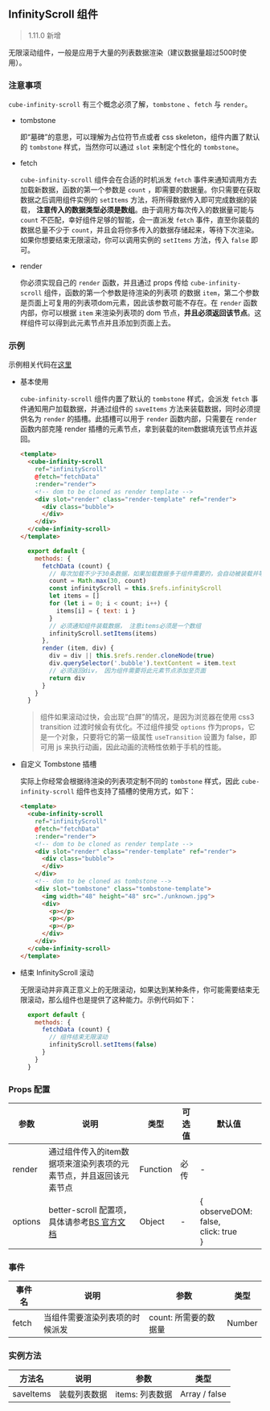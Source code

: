 ## InfinityScroll 组件

> 1.11.0 新增

无限滚动组件，一般是应用于大量的列表数据渲染（建议数据量超过500时使用）。

### 注意事项

`cube-infinity-scroll` 有三个概念必须了解，`tombstone` 、`fetch` 与 `render`。

- tombstone

  即“墓碑”的意思，可以理解为占位符节点或者 css skeleton，组件内置了默认的 `tombstone` 样式，当然你可以通过 `slot` 来制定个性化的 `tombstone`。

- fetch

  `cube-infinity-scroll` 组件会在合适的时机派发 `fetch` 事件来通知调用方去加载新数据，函数的第一个参数是 `count` ，即需要的数据量。你只需要在获取数据之后调用组件实例的 `setItems` 方法，将所得数据传入即可完成数据的装载， __注意传入的数据类型必须是数组__。由于调用方每次传入的数据量可能与 `count` 不匹配，幸好组件足够的智能，会一直派发 `fetch` 事件，直至你装载的数据总量不少于 `count`，并且会将你多传入的数据存储起来，等待下次渲染。如果你想要结束无限滚动，你可以调用实例的 `setItems` 方法，传入 `false` 即可。

- render

  你必须实现自己的 `render` 函数，并且通过 props 传给 `cube-infinity-scroll` 组件，函数的第一个参数是待渲染的列表项
  的数据 `item`，第二个参数是页面上可复用的列表项dom元素，因此该参数可能不存在。在 `render` 函数内部，你可以根据 `item` 来渲染列表项的 dom 节点，__并且必须返回该节点__。这样组件可以得到此元素节点并且添加到页面上去。

### 示例

示例相关代码在[这里](https://github.com/didi/cube-ui/tree/master/example/pages/infinity-scroll)

- 基本使用

  `cube-infinity-scroll` 组件内置了默认的 `tombstone` 样式，会派发 `fetch` 事件通知用户加载数据，并通过组件的 `saveItems` 方法来装载数据，同时必须提供名为 `render` 的插槽。此插槽可以用于 `render` 函数内部，只需要在 `render` 函数内部克隆 render 插槽的元素节点，拿到装载的item数据填充该节点并返回。

  ```html
  <template>
    <cube-infinity-scroll
      ref="infinityScroll"
      @fetch="fetchData"
      :render="render">
      <!-- dom to be cloned as render template -->
      <div slot="render" class="render-template" ref="render">
        <div class="bubble">
        </div>
      </div>
    </cube-infinity-scroll>
  </template>
  ```

  ```js
    export default {
      methods: {
        fetchData (count) {
          // 每次加载不少于30条数据，如果加载数据多于组件需要的，会自动被装载并等待下次渲染
          count = Math.max(30, count)
          const infinityScroll = this.$refs.infinityScroll
          let items = []
          for (let i = 0; i < count; i++) {
            items[i] = { text: i }
          }
          // 必须通知组件装载数据， 注意items必须是一个数组
          infinityScroll.setItems(items)
        },
        render (item, div) {
          div = div || this.$refs.render.cloneNode(true)
          div.querySelector('.bubble').textContent = item.text
          // 必须返回div， 因为组件需要将此元素节点添加至页面
          return div
        }
      }
    }
  ```

  > 组件如果滚动过快，会出现“白屏”的情况，是因为浏览器在使用 css3 transition 过渡时候会有优化。不过组件接受 `options` 作为props，它是一个对象，只要将它的第一级属性 `useTransition` 设置为 false，即可用 js 来执行动画，因此动画的流畅性依赖于手机的性能。

- 自定义 Tombstone 插槽

  实际上你经常会根据待渲染的列表项定制不同的 `tombstone` 样式，因此 `cube-infinity-scroll` 组件也支持了插槽的使用方式，如下：

  ```html
  <template>
    <cube-infinity-scroll
      ref="infinityScroll"
      @fetch="fetchData"
      :render="render">
      <!-- dom to be cloned as render template -->
      <div slot="render" class="render-template" ref="render">
        <div class="bubble">
        </div>
      </div>
      <!-- dom to be cloned as tombstone -->
      <div slot="tombstone" class="tombstone-template">
        <img width="48" height="48" src="./unknown.jpg">
        <div>
          <p></p>
          <p></p>
          <p></p>
        </div>
      </div>
    </cube-infinity-scroll>
  </template>
  ```

- 结束 InfinityScroll 滚动

  无限滚动并非真正意义上的无限滚动，如果达到某种条件，你可能需要结束无限滚动，那么组件也是提供了这种能力。示例代码如下：
  ```js
    export default {
      methods: {
        fetchData (count) {
          // 组件结束无限滚动
          infinityScroll.setItems(false)
        }
      }
    }
  ```

### Props 配置

| 参数 | 说明 | 类型 | 可选值 | 默认值 |
| - | - | - | - | - |
| render | 通过组件传入的item数据项来渲染列表项的元素节点，并且返回该元素节点 | Function | 必传 | - |
| options | better-scroll 配置项，具体请参考[BS 官方文档](https://ustbhuangyi.github.io/better-scroll/doc/zh-hans/options.html) | Object | - | {<br>  observeDOM: false,<br>  click: true<br>} |

### 事件

| 事件名 | 说明 | 参数 | 类型 |
| - | - | - | - |
| fetch | 当组件需要渲染列表项的时候派发 | count: 所需要的数据量 | Number |

### 实例方法

| 方法名 | 说明 | 参数 | 类型 |
| - | - | - | - |
| saveItems | 装载列表数据 | items: 列表数据 | Array / false |


